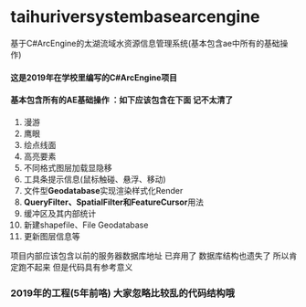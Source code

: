 # taihuriversystembasearcengine
基于C#ArcEngine的太湖流域水资源信息管理系统(基本包含ae中所有的基础操作)
#### 这是2019年在学校里编写的C#ArcEngine项目

#### 基本包含所有的AE基础操作 ：如下应该包含在下面 记不太清了

1. 漫游
2. 鹰眼
3. 绘点线面
4. 高亮要素
5. 不同格式图层加载显隐移
6. 工具条提示信息(鼠标触碰、悬浮、移动)
7. 文件型**Geodatabase**实现渲染样式化Render
8. **QueryFilter、SpatialFilter和FeatureCursor**用法
9. 缓冲区及其内部统计
10. 新建shapefile、File Geodatabase
11. 更新图层信息等

项目内部应该包含以前的服务器数据库地址 已弃用了 数据库结构也遗失了 所以肯定跑不起来 但是代码具有参考意义 

### 2019年的工程(5年前咯) 大家忽略比较乱的代码结构哦
